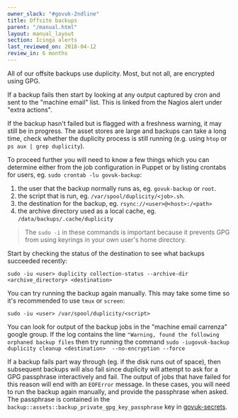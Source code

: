 ```yaml
---
owner_slack: "#govuk-2ndline"
title: Offsite backups
parent: "/manual.html"
layout: manual_layout
section: Icinga alerts
last_reviewed_on: 2018-04-12
review_in: 6 months
---
```


All of our offsite backups use duplicity. Most, but not all, are
encrypted using GPG.

If a backup fails then start by looking at any output captured by
cron and sent to the "machine email" list. This is linked from the
Nagios alert under "extra actions".

If the backup hasn't failed but is flagged with a freshness warning, it may still be in progress. The asset stores are large and backups can take a long time, check whether the duplicity process is still running (e.g. using `htop` or `ps aux | grep duplicity`).

To proceed further you will need to know a few things which you can
determine either from the job configuration in Puppet or by listing
crontabs for users, eg. `sudo crontab -lu govuk-backup`:

1. the user that the backup normally runs as, eg. `govuk-backup` or
    `root`.
2. the script that is run, eg. `/var/spool/duplicity/<job>.sh`.
3. the destination for the backup, eg. `rsync://<user>@<host>:/<path>`
4. the archive directory used as a local cache, eg.
    `/data/backups/.cache/duplicity`

> The `sudo -i` in these commands is important because it prevents GPG
from using keyrings in your own user's home directory.

Start by checking the status of the destination to see what backups
succeeded recently:

    sudo -iu <user> duplicity collection-status --archive-dir <archive_directory> <destination>

You can try running the backup again manually. This may take some time
so it's recommended to use `tmux` or `screen`:

    sudo -iu <user> /var/spool/duplicity/<script>

You can look for output of the backup jobs in the
"machine email carrenza" google group. If the log contains the line
`"Warning, found the following orphaned backup files` then try running
the command
`sudo -iugovuk-backup duplicity cleanup <destination>  --no-encryption --force`

If a backup fails part way through (eg. if the disk runs out of space),
then subsequent backups will also fail since duplicity will attempt
to ask for a GPG passphrase interactively and fail. The output of jobs
that have failed for this reason will end with an `EOFError` message.
In these cases, you will need to run the backup again manually, and
provide the passphrase when asked. The passphrase is contained in the
`backup::assets::backup_private_gpg_key_passphrase` key in
[govuk-secrets](https://github.com/alphagov/govuk-secrets/blob/master/puppet/hieradata/production_credentials.yaml).
